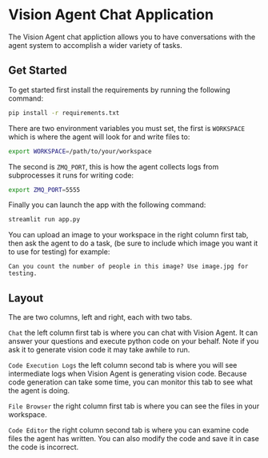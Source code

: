 # Vision Agent Chat Application

The Vision Agent chat appliction allows you to have conversations with the agent system
to accomplish a wider variety of tasks.

## Get Started
To get started first install the requirements by running the following command:
```bash
pip install -r requirements.txt
```

There are two environment variables you must set, the first is `WORKSPACE` which is
where the agent will look for and write files to:
```bash
export WORKSPACE=/path/to/your/workspace
```

The second is `ZMQ_PORT`, this is how the agent collects logs from subprocesses it runs
for writing code:
```bash
export ZMQ_PORT=5555
```

Finally you can launch the app with the following command:
```bash
streamlit run app.py
```

You can upload an image to your workspace in the right column first tab, then ask the
agent to do a task, (be sure to include which image you want it to use for testing) for
example:
```
Can you count the number of people in this image? Use image.jpg for testing.
```

## Layout
The are two columns, left and right, each with two tabs.

`Chat` the left column first tab is where you can chat with Vision Agent. It can answer
your questions and execute python code on your behalf. Note if you ask it to generate
vision code it may take awhile to run.

`Code Execution Logs` the left column second tab is where you will see intermediate logs
when Vision Agent is generating vision code. Because code generation can take some
time, you can monitor this tab to see what the agent is doing.

`File Browser` the right column first tab is where you can see the files in your
workspace.

`Code Editor` the right column second tab is where you can examine code files the agent
has written. You can also modify the code and save it in case the code is incorrect.
